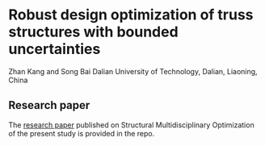 # Robust design optimization of truss structures with bounded uncertainties

Zhan Kang and Song Bai
Dalian University of Technology, Dalian, Liaoning, China

## Research paper

The [research paper](./On%20robust%20design%20optimization%20of%20truss%20structures%20with%20bounded%20uncertainties.pdf) published on Structural Multidisciplinary Optimization of the present study is provided in the repo.
